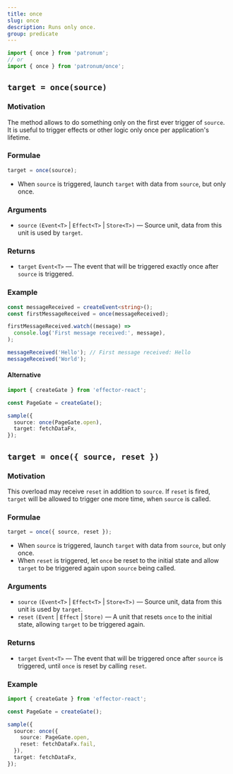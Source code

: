 ```yaml
---
title: once
slug: once
description: Runs only once.
group: predicate
---
```


```ts
import { once } from 'patronum';
// or
import { once } from 'patronum/once';
```

## `target = once(source)`

### Motivation

The method allows to do something only on the first ever trigger of `source`.
It is useful to trigger effects or other logic only once per application's lifetime.

### Formulae

```ts
target = once(source);
```

- When `source` is triggered, launch `target` with data from `source`, but only once.

### Arguments

- `source` `(Event<T>` | `Effect<T>` | `Store<T>)` — Source unit, data from this unit is used by `target`.

### Returns

- `target` `Event<T>` — The event that will be triggered exactly once after `source` is triggered.

### Example

```ts
const messageReceived = createEvent<string>();
const firstMessageReceived = once(messageReceived);

firstMessageReceived.watch((message) =>
  console.log('First message received:', message),
);

messageReceived('Hello'); // First message received: Hello
messageReceived('World');
```

#### Alternative

```ts
import { createGate } from 'effector-react';

const PageGate = createGate();

sample({
  source: once(PageGate.open),
  target: fetchDataFx,
});
```

## `target = once({ source, reset })`

### Motivation

This overload may receive `reset` in addition to `source`. If `reset` is fired,
`target` will be allowed to trigger one more time, when `source` is called.

### Formulae

```ts
target = once({ source, reset });
```

- When `source` is triggered, launch `target` with data from `source`, but only once.
- When `reset` is triggered, let `once` be reset to the initial state and allow `target` to be triggered again upon `source` being called.

### Arguments

- `source` `(Event<T>` | `Effect<T>` | `Store<T>)` — Source unit, data from this unit is used by `target`.
- `reset` `(Event` | `Effect` | `Store)` — A unit that resets `once` to the initial state, allowing `target` to be triggered again.

### Returns

- `target` `Event<T>` — The event that will be triggered once after `source` is triggered, until `once` is reset by calling `reset`.

### Example

```ts
import { createGate } from 'effector-react';

const PageGate = createGate();

sample({
  source: once({
    source: PageGate.open,
    reset: fetchDataFx.fail,
  }),
  target: fetchDataFx,
});
```
